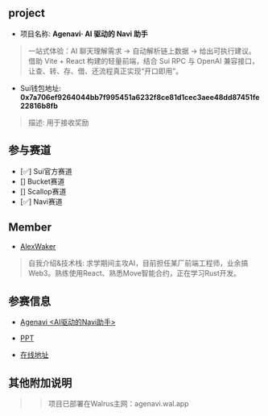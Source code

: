 ## project
- 项目名称: **Agenavi· AI 驱动的 Navi 助手**
> 一站式体验：AI 聊天理解需求 → 自动解析链上数据 → 给出可执行建议。借助 Vite + React 构建的轻量前端，结合 Sui RPC 与 OpenAI 兼容接口，让查、转、存、借、还流程真正实现“开口即用”。
- Sui钱包地址: **0x7a706ef9264044bb7f995451a6232f8ce81d1cec3aee48dd87451fe22816b8fb**
> 描述: 用于接收奖励

## 参与赛道
- [✅] Sui官方赛道
- [] Bucket赛道
- [] Scallop赛道
- [✅] Navi赛道

## Member
- [AlexWaker](https://github.com/AlexWaker)
> 自我介绍&技术栈: 求学期间主攻AI，目前担任某厂前端工程师，业余搞Web3。熟练使用React、熟悉Move智能合约，正在学习Rust开发。

## 参赛信息
- [Agenavi <AI驱动的Navi助手>](https://github.com/AlexWaker/AgentHelperBorrowAndLend)

- [PPT]()
- [在线地址](https://agenavi.wal.app)

## 其他附加说明
>> 项目已部署在Walrus主网：agenavi.wal.app
